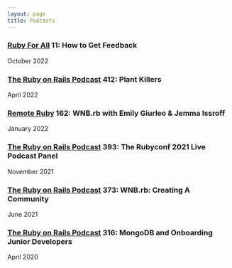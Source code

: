 ```yaml
---
layout: page
title: Podcasts
---
```


### [Ruby For All](https://www.rubyforall.com/episodes/how-to-get-feedback-with-emily-samp) 11: How to Get Feedback

<p class="subtitle">October 2022</p>

### [The Ruby on Rails Podcast](https://www.therubyonrailspodcast.com/412) 412: Plant Killers

<p class="subtitle">April 2022</p>

### [Remote Ruby](https://remoteruby.com/162) 162: WNB.rb with Emily Giurleo & Jemma Issroff

<p class="subtitle">January 2022</p>

### [The Ruby on Rails Podcast](https://www.therubyonrailspodcast.com/393) 393: The Rubyconf 2021 Live Podcast Panel

<p class="subtitle">November 2021</p>

### [The Ruby on Rails Podcast](https://www.therubyonrailspodcast.com/373) 373: WNB.rb: Creating A Community

<p class="subtitle">June 2021</p>

### [The Ruby on Rails Podcast](https://www.therubyonrailspodcast.com/316) 316: MongoDB and Onboarding Junior Developers

<p class="subtitle">April 2020</p>

